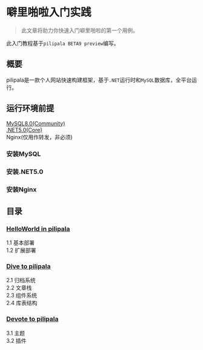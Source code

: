 # 噼里啪啦入门实践

> 此文章将助力你快速入门噼里啪啦的第一个用例。

此入门教程基于`pilipala BETA9 preview`编写。

## 概要

pilipala是一款个人网站快速构建框架，基于`.NET`运行时和`MySQL`数据库，全平台运行。

## 运行环境前提

[MySQL8.0(Community)](https://dev.mysql.com/downloads/mysql/)  
[.NET5.0(Core)](https://dotnet.microsoft.com/download/dotnet-core)  
Nginx(仅用作转发，非必须)

### 安装MySQL

### 安装.NET5.0

### 安装Nginx

## 目录

### [HelloWorld in pilipala](https://github.com/Thaumy/pilipala/blob/master/QuickStart/HelloWorld_in_pilipala.md)

1.1 基本部署  
1.2 扩展部署

### [Dive to pilipala](https://github.com/Thaumy/pilipala/blob/master/QuickStart/Dive_to_pilipala.md)

2.1 归档系统  
2.2 文章栈  
2.3 组件系统  
2.4 库表结构  

### [Devote to pilipala](https://github.com/Thaumy/pilipala/blob/master/QuickStart/Devote_to_pilipala.md)

3.1 主题  
3.2 插件
